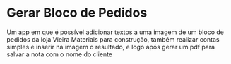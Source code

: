 # Gerar Bloco de Pedidos
 Um app em que é possível adicionar textos a uma imagem de um bloco de pedidos da loja Vieira Materiais para construção, também realizar contas simples e inserir na imagem o resultado, e logo após gerar um pdf para salvar a nota com o nome do cliente
